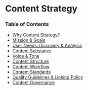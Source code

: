 # Content Strategy

### Table of Contents

- [Why Content Strategy?]()
- [Mission & Goals]()
- [User Needs: Discovery & Analysis](https://github.com/department-of-veterans-affairs/vets.gov-content-style-guide/blob/master/Content-Strategy-Document/User%20Needs%20Discovery%20and%20Analysis.md)
- [Content Substance](https://github.com/department-of-veterans-affairs/vets.gov-content-style-guide/blob/master/Content-Strategy-Document/Content%20Substance.md)
- [Voice & Tone](https://github.com/department-of-veterans-affairs/vets.gov-content-style-guide/blob/master/Content-Strategy-Document/Voice%20and%20Tone.md)
- [Content Structure](https://github.com/department-of-veterans-affairs/vets.gov-content-style-guide/blob/master/Content-Strategy-Document/Content%20Structure.md)
- [Content Workflow](https://github.com/department-of-veterans-affairs/vets.gov-content-style-guide/blob/master/Content-Strategy-Document/Content%20Workflow.md)
- [Content Standards](https://github.com/department-of-veterans-affairs/vets.gov-content-style-guide/blob/master/Content-Strategy-Document/Content%20Standards.md)
- [Quality Guidelines & Linking Policy](https://github.com/department-of-veterans-affairs/vets.gov-content-style-guide/blob/master/Content-Strategy-Document/Quality%20Guidelines%20and%20Linking%20Policy.md)
- [Content Governance]()
